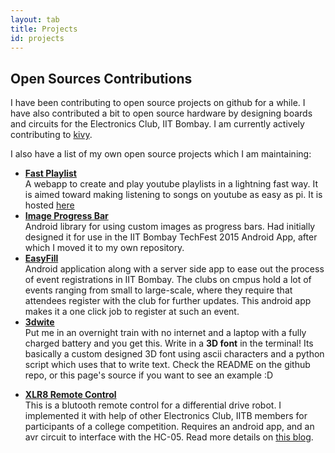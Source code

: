 ```yaml
---
layout: tab
title: Projects
id: projects
---
```


Open Sources Contributions
---------------------

I have been contributing to open source projects on github for a while. I have also contributed a bit to open source hardware by designing boards and circuits for the Electronics Club, IIT Bombay. I am currently actively contributing to [kivy](https://github.com/kivy). 

I also have a list of my own open source projects which I am maintaining:

 - [**Fast Playlist**](https://github.com/udiboy1209/fast_playlist)<br>
   A webapp to create and play youtube playlists in a lightning fast way. It is aimed toward making listening to songs on youtube as easy as pi. It is hosted [here](https://udiboy1209.github.io/fast_playlist)
 - [**Image Progress Bar**](https://github.com/udiboy1209/ImageProgressBar)<br>
   Android library for using custom images as progress bars. Had initially designed it for use in the IIT Bombay TechFest 2015 Android App, after which I moved it to my own repository.
 - [**EasyFill**](https://github.com/Sumith1896/EasyFill)<br>
   Android application along with a server side app to ease out the process of event registrations in IIT Bombay. The clubs on cmpus hold a lot of events ranging from small to large-scale, where they require that attendees register with the club for further updates. This android app makes it a one click job to register at such an event.
 - [**3dwite**](https://github.com/udiboy1209/3dwrite)<br>
   Put me in an overnight train with no internet and a laptop with a fully charged battery and you get this. Write in a **3D font** in the terminal! Its basically a custom designed 3D font using ascii characters and a python script which uses that to write text. Check the README on the github repo, or this page's source if you want to see an example :D

<!--
 ____                                                                _____         ____ 
|\   \                                                              |\    \       |\   \
| \   \                                 _____     _____             | \    \      | \   \
\  \   \  _________       ___________  |\    \   |\    \           _\__\    \____ \  \   \  _________       ___________     _______    ____       ___________
 \  \   \/         \     /   _____   \ | \    \  | \    \         |\             \ \  \   \/         \     /   _____   \   |\__    \  /    \     /   _____   \ 
  \  \      _____   \   /   /_____\   \\  \    \  \ \    \        | \____      ___\ \  \      _____   \   /   /_____\   \  || |\    \/   ___\   /   /_____\   \ 
   \  \    /|___|\   \ |\       _____/| \  \    \__\/     \       \ |    |\    \  |  \  \    /|___|\   \ |\       _____/|  \|_| \       /|__|  |\       _____/| 
    \  \   \/   \ \   \| \     /|____|/  \  \__________/\  \       \|____| \    \_|   \  \   \/   \ \   \| \     /|____|/     \  \     //      | \     /|____|/
     \  \   \    \ \   \  \    \/_______/\\ | ________|_/   \            \  \    \_____\  \   \    \ \   \  \    \/_______/\   \  \    \       \  \    \/_______/\
      \  \___\    \ \___\  \_____________/|\||\             /|            \  \         \\  \___\    \ \___\  \_____________/|   \  \____\       \  \_____________/|
       \ |   |     \|   |\ |            | |  | \___________/ |             \  \_______/| \ |   |     \|   |\ |            | |    \ |    |        \ |            | /
        \|___|      |___| \|____________|/   \ |           | /              \ |       ||  \|___|      |___| \|____________|/      \|____|         \|____________|/                                                                
                                              \|___________|/                \|_______|/                                                                                                                                          
-->

 - [**XLR8 Remote Control**](https://github.com/elec-club-iitb/xlr8-remote-control)<br>
   This is a blutooth remote control for a differential drive robot. I implemented it with help of other Electronics Club, IITB members for participants of a college competition. Requires an android app, and an avr circuit to interface with the HC-05. Read more details on [this blog](https://elec-club-iitb.github.io/blog/2016/03/remote-controlling-a-bot-with-android).

